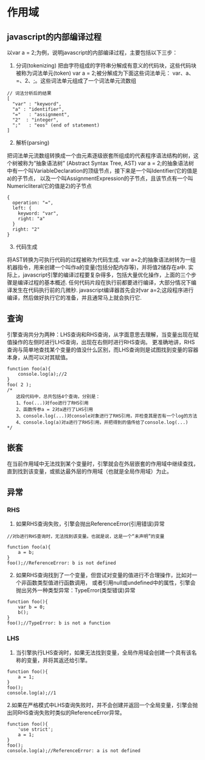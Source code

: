 # 作用域

## javascript的内部编译过程


以var a = 2;为例，说明javascript的内部编译过程，主要包括以下三步：

1. 分词(tokenizing)
 把由字符组成的字符串分解成有意义的代码块，这些代码块被称为词法单元(token)
 var a = 2;被分解成为下面这些词法单元：
 var、a、=、2、;。这些词法单元组成了一个词法单元流数组

```
// 词法分析后的结果
[
  "var" : "keyword",
  "a" : "identifier",
  "="   : "assignment",
  "2"  : "integer",
  ";"   : "eos" (end of statement)
]
```

2. 解析(parsing)

把词法单元流数组转换成一个由元素逐级嵌套所组成的代表程序语法结构的树，这个树被称为“抽象语法树” (Abstract Syntax Tree, AST)
var a = 2;的抽象语法树中有一个叫VariableDeclaration的顶级节点，接下来是一个叫Identifier(它的值是a)的子节点，
以及一个叫AssignmentExpression的子节点，且该节点有一个叫Numericliteral(它的值是2)的子节点

```
{
  operation: "=",
  left: {
    keyword: "var",
    right: "a"
  }
  right: "2"
}
```
3. 代码生成

将AST转换为可执行代码的过程被称为代码生成.
var a=2;的抽象语法树转为一组机器指令，用来创建一个叫作a的变量(包括分配内存等)，并将值2储存在a中.
实际上，javascript引擎的编译过程要复杂得多，包括大量优化操作，上面的三个步骤是编译过程的基本概述.
任何代码片段在执行前都要进行编译，大部分情况下编译发生在代码执行前的几微秒.
javascript编译器首先会对var a=2;这段程序进行编译，然后做好执行它的准备，并且通常马上就会执行它.




## 查询
引擎查询共分为两种：LHS查询和RHS查询，从字面意思去理解，当变量出现在赋值操作的左侧时进行LHS查询，出现在右侧时进行RHS查询。
更准确地讲，RHS查询与简单地查找某个变量的值没什么区别，而LHS查询则是试图找到变量的容器本身，从而可以对其赋值。

```
function foo(a){
    console.log(a);//2
}
foo( 2 );
/*
　　这段代码中，总共包括4个查询，分别是：
　　1、foo(...)对foo进行了RHS引用
　　2、函数传参a = 2对a进行了LHS引用
　　3、console.log(...)对console对象进行了RHS引用，并检查其是否有一个log的方法
　　4、console.log(a)对a进行了RHS引用，并把得到的值传给了console.log(...)
*/
```

## 嵌套

在当前作用域中无法找到某个变量时，引擎就会在外层嵌套的作用域中继续查找，直到找到该变量，或抵达最外层的作用域（也就是全局作用域）为止。

## 异常

### RHS

1. 如果RHS查询失败，引擎会抛出ReferenceError(引用错误)异常

```
//对b进行RHS查询时，无法找到该变量。也就是说，这是一个“未声明”的变量

function foo(a){
    a = b;
}
foo();//ReferenceError: b is not defined
```

2. 如果RHS查询找到了一个变量，但尝试对变量的值进行不合理操作，比如对一个非函数类型值进行函数调用，
或者引用null或undefined中的属性，引擎会抛出另外一种类型异常：TypeError(类型错误)异常

```
function foo(){
    var b = 0;
    b();
}
foo();//TypeError: b is not a function
```

### LHS

1. 当引擎执行LHS查询时，如果无法找到变量，全局作用域会创建一个具有该名称的变量，并将其返还给引擎。

```
function foo(){
    a = 1;
}
foo();
console.log(a);//1
```

2.如果在严格模式中LHS查询失败时，并不会创建并返回一个全局变量，引擎会抛出同RHS查询失败时类似的ReferenceError异常。

```
function foo(){
    'use strict';
    a = 1;
}
foo();
console.log(a);//ReferenceError: a is not defined
```


